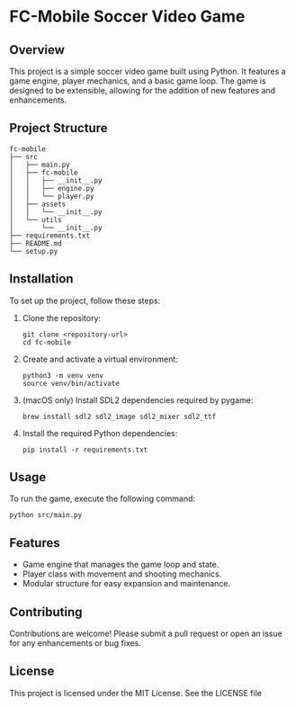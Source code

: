 # FC-Mobile Soccer Video Game

## Overview
This project is a simple soccer video game built using Python. It features a game engine, player mechanics, and a basic game loop. The game is designed to be extensible, allowing for the addition of new features and enhancements.

## Project Structure
```
fc-mobile
├── src
│   ├── main.py
│   ├── fc-mobile
│   │   ├── __init__.py
│   │   ├── engine.py
│   │   └── player.py
│   ├── assets
│   │   └── __init__.py
│   └── utils
│       └── __init__.py
├── requirements.txt
├── README.md
└── setup.py
```

## Installation
To set up the project, follow these steps:

1. Clone the repository:
   ```
   git clone <repository-url>
   cd fc-mobile
   ```

2. Create and activate a virtual environment:
   ```
   python3 -m venv venv
   source venv/bin/activate
   ```

3. (macOS only) Install SDL2 dependencies required by pygame:
   ```
   brew install sdl2 sdl2_image sdl2_mixer sdl2_ttf
   ```

4. Install the required Python dependencies:
   ```
   pip install -r requirements.txt
   ```

## Usage
To run the game, execute the following command:
```
python src/main.py
```

## Features
- Game engine that manages the game loop and state.
- Player class with movement and shooting mechanics.
- Modular structure for easy expansion and maintenance.

## Contributing
Contributions are welcome! Please submit a pull request or open an issue for any enhancements or bug fixes.

## License
This project is licensed under the MIT License. See the LICENSE file